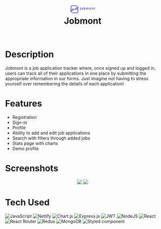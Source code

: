 <div align="center">
      <h1> <img src="https://raw.githubusercontent.com/Mustafa-Suleiman/Jobmont/main/src/assets/images/logo.webp" width="80px"><br/>Jobmont</h1>
     </div>
<p align="center">
<a href="https://jobmont.netlify.app/" target="_blank"><img alt="" src="https://img.shields.io/badge/Live-Website-EA4C89?style=normal&logo=dribbble&logoColor=white" style="vertical-align:center" /></a> 
</p>

# Description
Jobmont is a job application tracker where, once signed up and logged in, users can track all of their applications in one place by submitting the appropriate information in our forms. Just imagine not having to stress yourself over remembering the details of each application!

# Features
- Registration
- Sign-in
- Profile
- Ability to add and edit job applications
- Search with filters through added jobs
- Stats page with charts
- Demo profile
# Screenshots

 <div align='center'>
  <img src="https://user-images.githubusercontent.com/109823798/211017597-a4018b49-8ca5-49df-9416-778365db2eac.png"> 
  <img src="https://user-images.githubusercontent.com/109823798/211026425-501e07e6-1f40-401f-8177-0110b12a7d2e.gif">
 </div>
 
# Tech Used
 ![JavaScript](https://img.shields.io/badge/javascript-%23323330.svg?style=for-the-badge&logo=javascript&logoColor=%23F7DF1E) ![Netlify](https://img.shields.io/badge/netlify-%23000000.svg?style=for-the-badge&logo=netlify&logoColor=#00C7B7) ![Chart.js](https://img.shields.io/badge/chart.js-F5788D.svg?style=for-the-badge&logo=chart.js&logoColor=white) ![Express.js](https://img.shields.io/badge/express.js-%23404d59.svg?style=for-the-badge&logo=express&logoColor=%2361DAFB) ![JWT](https://img.shields.io/badge/JWT-black?style=for-the-badge&logo=JSON%20web%20tokens) ![NodeJS](https://img.shields.io/badge/node.js-6DA55F?style=for-the-badge&logo=node.js&logoColor=white) ![React](https://img.shields.io/badge/react-%2320232a.svg?style=for-the-badge&logo=react&logoColor=%2361DAFB) ![React Router](https://img.shields.io/badge/React_Router-CA4245?style=for-the-badge&logo=react-router&logoColor=white) ![Redux](https://img.shields.io/badge/redux-%23593d88.svg?style=for-the-badge&logo=redux&logoColor=white) ![MongoDB](https://img.shields.io/badge/MongoDB-%234ea94b.svg?style=for-the-badge&logo=mongodb&logoColor=white) ![Styled component](https://img.shields.io/badge/styled--components-DB7093?style=for-the-badge&logo=styled-components&logoColor=white) 
      

    
